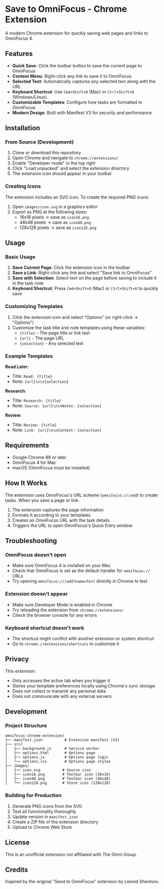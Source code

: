 # Save to OmniFocus - Chrome Extension

A modern Chrome extension for quickly saving web pages and links to OmniFocus 4.

## Features

- **Quick Save**: Click the toolbar button to save the current page to OmniFocus
- **Context Menu**: Right-click any link to save it to OmniFocus
- **Selected Text**: Automatically captures any selected text along with the URL
- **Keyboard Shortcut**: Use `Cmd+Shift+O` (Mac) or `Ctrl+Shift+O` (Windows/Linux)
- **Customizable Templates**: Configure how tasks are formatted in OmniFocus
- **Modern Design**: Built with Manifest V3 for security and performance

## Installation

### From Source (Development)

1. Clone or download this repository
2. Open Chrome and navigate to `chrome://extensions/`
3. Enable "Developer mode" in the top right
4. Click "Load unpacked" and select the extension directory
5. The extension icon should appear in your toolbar

### Creating Icons

The extension includes an SVG icon. To create the required PNG icons:

1. Open `images/icon.svg` in a graphics editor
2. Export as PNG at the following sizes:
   - 16x16 pixels → save as `icon16.png`
   - 48x48 pixels → save as `icon48.png`
   - 128x128 pixels → save as `icon128.png`

## Usage

### Basic Usage

1. **Save Current Page**: Click the extension icon in the toolbar
2. **Save a Link**: Right-click any link and select "Save link to OmniFocus"
3. **Save with Selection**: Select text on the page before saving to include it in the task note
4. **Keyboard Shortcut**: Press `Cmd+Shift+O` (Mac) or `Ctrl+Shift+O` to quickly save

### Customizing Templates

1. Click the extension icon and select "Options" (or right-click → "Options")
2. Customize the task title and note templates using these variables:
   - `{title}` - The page title or link text
   - `{url}` - The page URL
   - `{selection}` - Any selected text

### Example Templates

**Read Later**:
- Title: `Read: {title}`
- Note: `{url}\n\n{selection}`

**Research**:
- Title: `Research: {title}`
- Note: `Source: {url}\n\nNotes: {selection}`

**Review**:
- Title: `Review: {title}`
- Note: `Link: {url}\n\nContext: {selection}`

## Requirements

- Google Chrome 88 or later
- OmniFocus 4 for Mac
- macOS (OmniFocus must be installed)

## How It Works

The extension uses OmniFocus's URL scheme (`omnifocus:///add`) to create tasks. When you save a page or link:

1. The extension captures the page information
2. Formats it according to your templates
3. Creates an OmniFocus URL with the task details
4. Triggers the URL to open OmniFocus's Quick Entry window

## Troubleshooting

### OmniFocus doesn't open
- Make sure OmniFocus 4 is installed on your Mac
- Check that OmniFocus is set as the default handler for `omnifocus://` URLs
- Try opening `omnifocus:///add?name=Test` directly in Chrome to test

### Extension doesn't appear
- Make sure Developer Mode is enabled in Chrome
- Try reloading the extension from `chrome://extensions/`
- Check the browser console for any errors

### Keyboard shortcut doesn't work
- The shortcut might conflict with another extension or system shortcut
- Go to `chrome://extensions/shortcuts` to customize it

## Privacy

This extension:
- Only accesses the active tab when you trigger it
- Stores your template preferences locally using Chrome's sync storage
- Does not collect or transmit any personal data
- Does not communicate with any external servers

## Development

### Project Structure
```
omnifocus-chrome-extension/
├── manifest.json          # Extension manifest (V3)
├── src/
│   ├── background.js      # Service worker
│   ├── options.html       # Options page
│   ├── options.js         # Options page logic
│   └── options.css        # Options page styles
├── images/
│   ├── icon.svg          # Source icon
│   ├── icon16.png        # Toolbar icon (16x16)
│   ├── icon48.png        # Toolbar icon (48x48)
│   └── icon128.png       # Store icon (128x128)
```

### Building for Production

1. Generate PNG icons from the SVG
2. Test all functionality thoroughly
3. Update version in `manifest.json`
4. Create a ZIP file of the extension directory
5. Upload to Chrome Web Store

## License

This is an unofficial extension not affiliated with The Omni Group.

## Credits

Inspired by the original "Send to OmniFocus" extension by Leonid Shevtsov.